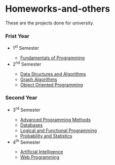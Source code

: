 # Homeworks-and-others

These are the projects done for university.

### Frist Year
<ul>
  <li>1<sup>st</sup> Semester</li>
  <ul>
    <li><a href="https://github.com/911-Brinza-Alina-Elena/Homeworks-and-others/tree/main/First%20Year/Semester%201/Fundamentals%20of%20Programming">Fundamentals of Programming</a></li>
  </ul>
  <li>2<sup>nd</sup> Semester</li>
  <ul>
    <li><a href="https://github.com/911-Brinza-Alina-Elena/Homeworks-and-others/tree/main/First%20Year/Semester%202/Data%20Structures%20and%20Algorithms">Data Structures and Algorithms</a></li>
    <li><a href="https://github.com/911-Brinza-Alina-Elena/Homeworks-and-others/tree/main/First%20Year/Semester%202/Graph%20Algorithms">Graph Algorithms</a></li>
    <li><a href="https://github.com/911-Brinza-Alina-Elena/Homeworks-and-others/tree/main/First%20Year/Semester%202/Object%20Oriented%20Programming">Object Oriented Programming</a></li>
  </ul>
</ul>

### Second Year
<ul>
  <li>3<sup>rd</sup> Semester</li>
  <ul>
    <li><a href="https://github.com/911-Brinza-Alina-Elena/Homeworks-and-others/tree/main/Second%20Year/Semester%201/Advanced%20Programming%20Methods">Advanced Programming Methods</a></li>
    <li><a href="https://github.com/911-Brinza-Alina-Elena/Homeworks-and-others/tree/main/Second%20Year/Semester%201/Databases">Databases</a></li>
    <li><a href="https://github.com/911-Brinza-Alina-Elena/Homeworks-and-others/tree/main/Second%20Year/Semester%201/Logical%20and%20Functional%20Programming">Logical and Functional Programming</a></li>
    <li><a href="https://github.com/911-Brinza-Alina-Elena/Homeworks-and-others/tree/main/Second%20Year/Semester%201/Probability%20and%20Statistics">Probability and Statistics</a></li>
  </ul>
  <li>4<sup>th</sup> Semester</li>
  <ul>
    <li><a href="https://github.com/911-Brinza-Alina-Elena/Homeworks-and-others/tree/main/Second%20Year/Semester%202/Artificial%20Intelligence">Artificial Intelligence</a></li>
    <li><a href="https://github.com/911-Brinza-Alina-Elena/Homeworks-and-others/tree/main/Second%20Year/Semester%202/Web%20Programming">Web Programming</a></li>
  </ul>
</ul>
  

